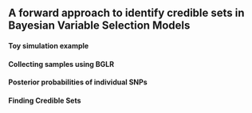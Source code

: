 ## A forward approach to identify credible sets in Bayesian Variable Selection Models



#### Toy simulation example



#### Collecting samples using BGLR


#### Posterior probabilities of individual SNPs


#### Finding Credible Sets
